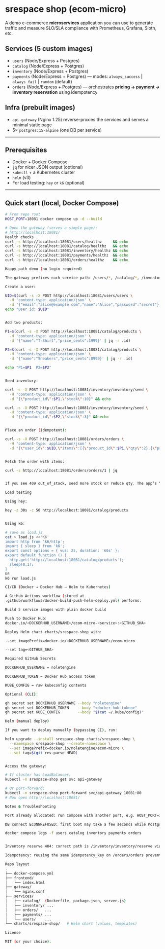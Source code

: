 # srespace shop (ecom-micro)

A demo e-commerce **microservices** application you can use to generate traffic and measure SLO/SLA compliance with Prometheus, Grafana, Sloth, etc.

## Services (5 custom images)
- `users` (Node/Express + Postgres)
- `catalog` (Node/Express + Postgres)
- `inventory` (Node/Express + Postgres)
- `payments` (Node/Express + Postgres) — modes: `always_success` | `always_fail` | `random` (default)
- `orders` (Node/Express + Postgres) — orchestrates **pricing → payment → inventory reservation** using idempotency

## Infra (prebuilt images)
- `api-gateway` (Nginx 1.25) reverse-proxies the services and serves a minimal static page
- 5× `postgres:15-alpine` (one DB per service)

---

## Prerequisites

- Docker + Docker Compose
- `jq` for nicer JSON output (optional)
- `kubectl` + a Kubernetes cluster
- `helm` (v3)
- For load testing: `hey` or `k6` (optional)

---

## Quick start (local, Docker Compose)

```bash
# From repo root
HOST_PORT=18081 docker compose up -d --build

# Open the gateway (serves a simple page):
# http://localhost:18081/
Health checks
curl -s http://localhost:18081/users/healthz     && echo
curl -s http://localhost:18081/catalog/healthz   && echo
curl -s http://localhost:18081/inventory/healthz && echo
curl -s http://localhost:18081/payments/healthz  && echo
curl -s http://localhost:18081/orders/healthz    && echo

Happy-path demo (no login required)

The gateway prefixes each service path: /users/*, /catalog/*, /inventory/*, /payments/*, /orders/*.

Create a user:

UID=$(curl -s -X POST http://localhost:18081/users/users \
  -H 'content-type: application/json' \
  -d '{"email":"alice@example.com","name":"Alice","password":"secret"}' | jq -r .id)
echo "User id: $UID"


Add two products:

P1=$(curl -s -X POST http://localhost:18081/catalog/products \
  -H 'content-type: application/json' \
  -d '{"name":"T-Shirt","price_cents":1999}' | jq -r .id)

P2=$(curl -s -X POST http://localhost:18081/catalog/products \
  -H 'content-type: application/json' \
  -d '{"name":"Sneakers","price_cents":8999}' | jq -r .id)

echo "P1=$P1  P2=$P2"


Seed inventory:

curl -s -X POST http://localhost:18081/inventory/inventory/seed \
  -H 'content-type: application/json' \
  -d "{\"product_id\":$P1,\"stock\":10}" && echo

curl -s -X POST http://localhost:18081/inventory/inventory/seed \
  -H 'content-type: application/json' \
  -d "{\"product_id\":$P2,\"stock\":3}" && echo


Place an order (idempotent):

curl -s -X POST http://localhost:18081/orders/orders \
  -H 'content-type: application/json' \
  -d "{\"user_id\":$UID,\"items\":[{\"product_id\":$P1,\"qty\":2},{\"product_id\":$P2,\"qty\":1}],\"idempotency_key\":\"demo-001\"}" | jq


Fetch the order with items:

curl -s http://localhost:18081/orders/orders/1 | jq


If you see 409 out_of_stock, seed more stock or reduce qty. The app’s “Refresh” UI pulls the latest product + stock before checkout.

Load testing

Using hey:

hey -z 30s -c 50 http://localhost:18081/catalog/products


Using k6:

# save as load.js
cat > load.js <<'K6'
import http from 'k6/http';
import { sleep } from 'k6';
export const options = { vus: 25, duration: '60s' };
export default function () {
  http.get('http://localhost:18081/catalog/products');
  sleep(0.1);
}
K6
k6 run load.js

CI/CD (Docker → Docker Hub → Helm to Kubernetes)

A GitHub Actions workflow (stored at
.github/workflows/docker-build-push-helm-deploy.yml) performs:

Build 5 service images with plain docker build

Push to Docker Hub:
docker.io/<DOCKERHUB_USERNAME>/ecom-micro-<service>:<GITHUB_SHA>

Deploy Helm chart charts/srespace-shop with:

--set imagePrefix=docker.io/<DOCKERHUB_USERNAME>/ecom-micro

--set tag=<GITHUB_SHA>

Required GitHub Secrets

DOCKERHUB_USERNAME = noletengine

DOCKERHUB_TOKEN = Docker Hub access token

KUBE_CONFIG = raw kubeconfig contents

Optional (CLI):

gh secret set DOCKERHUB_USERNAME --body "noletengine"
gh secret set DOCKERHUB_TOKEN    --body "<docker-hub-token>"
gh secret set KUBE_CONFIG        --body "$(cat ~/.kube/config)"

Helm (manual deploy)

If you want to deploy manually (bypassing CI), run:

helm upgrade --install srespace-shop charts/srespace-shop \
  --namespace srespace-shop --create-namespace \
  --set imagePrefix=docker.io/noletengine/ecom-micro \
  --set tag=$(git rev-parse HEAD)


Access the gateway:

# If cluster has LoadBalancer:
kubectl -n srespace-shop get svc api-gateway

# Or port-forward:
kubectl -n srespace-shop port-forward svc/api-gateway 18081:80
# Now open http://localhost:18081/

Notes & Troubleshooting

Port already allocated: run Compose with another port, e.g. HOST_PORT=18090.

DB connect ECONNREFUSED: first boot may take a few seconds while Postgres initializes; services retry. Check logs:

docker compose logs -f users catalog inventory payments orders


Inventory reserve 404: correct path is /inventory/inventory/reserve via the gateway.

Idempotency: reusing the same idempotency_key on /orders/orders prevents duplicate charges.

Repo layout
.
├── docker-compose.yml
├── frontend/
│   └── index.html
├── gateway/
│   └── nginx.conf
├── services/
│   ├── catalog/  (Dockerfile, package.json, server.js)
│   ├── inventory/ ...
│   ├── orders/   ...
│   ├── payments/ ...
│   └── users/    ...
└── charts/srespace-shop/   # Helm chart (values, templates)

License

MIT (or your choice).

